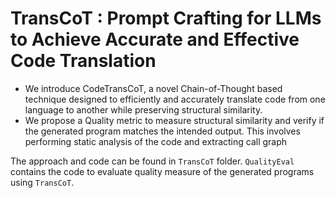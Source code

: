# TransCoT : Prompt Crafting for LLMs to Achieve Accurate and Effective Code Translation

- We introduce CodeTransCoT, a novel Chain-of-Thought based technique designed to efficiently and accurately translate code from one language to another while preserving structural similarity.
- We propose a Quality metric to measure structural similarity and verify if the generated program matches the intended output. This involves performing static analysis of the code and extracting call graph

The approach and code can be found in `TransCoT` folder. `QualityEval` contains the code to evaluate quality measure of the generated programs using `TransCoT`.
